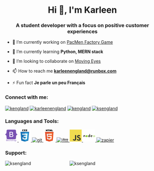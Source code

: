 <h1 align="center">Hi 👋, I'm Karleen</h1>
<h3 align="center">A student developer with a focus on positive customer experiences</h3>

- 🔭 I’m currently working on [PacMen Factory Game](https://github.com/ksengland/PacMen-Factory-Game)

- 🌱 I’m currently learning **Python, MERN stack**

- 👯 I’m looking to collaborate on [Moving Eyes](https://github.com/ksengland/Moving-Eyes)

- 📫 How to reach me **karleenengland@runbox.com**

- ⚡ Fun fact **Je parle un peu Français**

<h3 align="left">Connect with me:</h3>
<p align="left">
<a href="https://codepen.io/kengland" target="blank"><img align="center" src="https://raw.githubusercontent.com/rahuldkjain/github-profile-readme-generator/master/src/images/icons/Social/codepen.svg" alt="kengland" height="30" width="40" /></a>
<a href="https://linkedin.com/in/karleenengland" target="blank"><img align="center" src="https://raw.githubusercontent.com/rahuldkjain/github-profile-readme-generator/master/src/images/icons/Social/linked-in-alt.svg" alt="karleenengland" height="30" width="40" /></a>
<a href="https://stackoverflow.com/users/kengland" target="blank"><img align="center" src="https://raw.githubusercontent.com/rahuldkjain/github-profile-readme-generator/master/src/images/icons/Social/stack-overflow.svg" alt="kengland" height="30" width="40" /></a>
<a href="https://codesandbox.com/ksengland" target="blank"><img align="center" src="https://raw.githubusercontent.com/rahuldkjain/github-profile-readme-generator/master/src/images/icons/Social/codesandbox.svg" alt="ksengland" height="30" width="40" /></a>
</p>

<h3 align="left">Languages and Tools:</h3>
<p align="left"> <a href="https://getbootstrap.com" target="_blank" rel="noreferrer"> <img src="https://raw.githubusercontent.com/devicons/devicon/master/icons/bootstrap/bootstrap-plain-wordmark.svg" alt="bootstrap" width="40" height="40"/> </a> <a href="https://www.w3schools.com/css/" target="_blank" rel="noreferrer"> <img src="https://raw.githubusercontent.com/devicons/devicon/master/icons/css3/css3-original-wordmark.svg" alt="css3" width="40" height="40"/> </a> <a href="https://git-scm.com/" target="_blank" rel="noreferrer"> <img src="https://www.vectorlogo.zone/logos/git-scm/git-scm-icon.svg" alt="git" width="40" height="40"/> </a> <a href="https://www.w3.org/html/" target="_blank" rel="noreferrer"> <img src="https://raw.githubusercontent.com/devicons/devicon/master/icons/html5/html5-original-wordmark.svg" alt="html5" width="40" height="40"/> </a> <a href="https://ifttt.com/" target="_blank" rel="noreferrer"> <img src="https://www.vectorlogo.zone/logos/ifttt/ifttt-ar21.svg" alt="ifttt" width="40" height="40"/> </a> <a href="https://developer.mozilla.org/en-US/docs/Web/JavaScript" target="_blank" rel="noreferrer"> <img src="https://raw.githubusercontent.com/devicons/devicon/master/icons/javascript/javascript-original.svg" alt="javascript" width="40" height="40"/> </a> <a href="https://nodejs.org" target="_blank" rel="noreferrer"> <img src="https://raw.githubusercontent.com/devicons/devicon/master/icons/nodejs/nodejs-original-wordmark.svg" alt="nodejs" width="40" height="40"/> </a> <a href="https://zapier.com" target="_blank" rel="noreferrer"> <img src="https://www.vectorlogo.zone/logos/zapier/zapier-icon.svg" alt="zapier" width="40" height="40"/> </a> </p>

<h3 align="left">Support:</h3>
<p><a href="https://www.buymeacoffee.com/ksengland"> <img align="left" src="https://cdn.buymeacoffee.com/buttons/v2/default-yellow.png" height="50" width="210" alt="ksengland" /></a><a href="https://ko-fi.com/ksengland"> <img align="left" src="https://cdn.ko-fi.com/cdn/kofi3.png?v=3" height="50" width="210" alt="ksengland" /></a></p><br><br>

